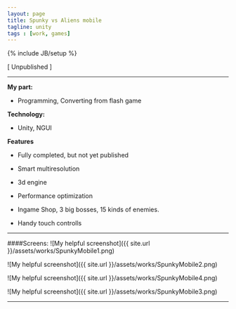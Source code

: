 ```yaml
---
layout: page
title: Spunky vs Aliens mobile
tagline: unity
tags : [work, games]
---
```

{% include JB/setup %}


[ Unpublished ]

---

**My part:**

* Programming, Converting from flash game

**Technology:**

* Unity, NGUI

**Features**

* Fully completed, but not yet published

* Smart multiresolution

* 3d engine

* Performance optimization

* Ingame Shop, 3 big bosses, 15 kinds of enemies.

* Handy touch controlls


---

####Screens:
![My helpful screenshot]({{ site.url }}/assets/works/SpunkyMobile1.png)

![My helpful screenshot]({{ site.url }}/assets/works/SpunkyMobile2.png)

![My helpful screenshot]({{ site.url }}/assets/works/SpunkyMobile4.png)

![My helpful screenshot]({{ site.url }}/assets/works/SpunkyMobile3.png)

---


